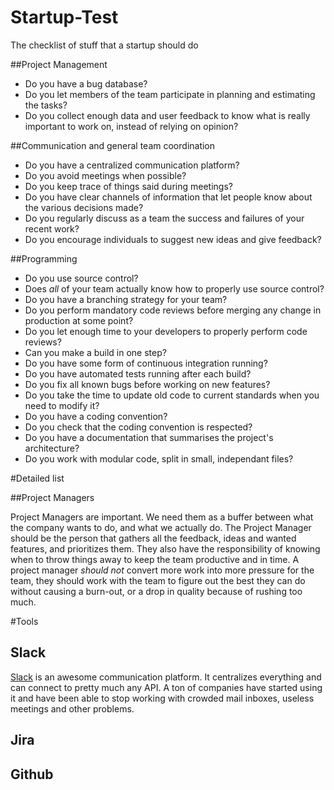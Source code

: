 # Startup-Test
The checklist of stuff that a startup should do

##Project Management

* Do you have a bug database?
* Do you let members of the team participate in planning and estimating the tasks?
* Do you collect enough data and user feedback to know what is really important to work on, instead of relying on opinion?

##Communication and general team coordination

* Do you have a centralized communication platform?
* Do you avoid meetings when possible?
* Do you keep trace of things said during meetings?
* Do you have clear channels of information that let people know about the various decisions made?
* Do you regularly discuss as a team the success and failures of your recent work?
* Do you encourage individuals to suggest new ideas and give feedback?


##Programming

* Do you use source control?
* Does _all_ of your team actually know how to properly use source control?
* Do you have a branching strategy for your team?
* Do you perform mandatory code reviews before merging any change in production at some point?
* Do you let enough time to your developers to properly perform code reviews?
* Can you make a build in one step?
* Do you have some form of continuous integration running?
* Do you have automated tests running after each build?
* Do you fix all known bugs before working on new features?
* Do you take the time to update old code to current standards when you need to modify it?
* Do you have a coding convention?
* Do you check that the coding convention is respected?
* Do you have a documentation that summarises the project's architecture?
* Do you work with modular code, split in small, independant files?

#Detailed list

##Project Managers

Project Managers are important. We need them as a buffer between what the company wants to do, and what we actually do. The Project Manager should be the person that gathers all the feedback, ideas and wanted features, and prioritizes them. They also have the responsibility of knowing when to throw things away to keep the team productive and in time. A project manager _should not_ convert more work into more pressure for the team, they should work with the team to figure out the best they can do without causing a burn-out, or a drop in quality because of rushing too much.

#Tools

## Slack

[Slack](http://slack.com/) is an awesome communication platform. It centralizes everything and can connect to pretty much any API. A ton of companies have started using it and have been able to stop working with crowded mail inboxes, useless meetings and other problems.


## Jira
## Github